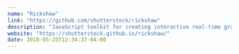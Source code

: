 ```yaml
---
name: "Rickshaw"
link: "https://github.com/shutterstock/rickshaw"
description: "JavaScript toolkit for creating interactive real-time graphs."
website: "https://shutterstock.github.io/rickshaw/"
date: 2018-05-25T12:34:37-04:00
---
```

